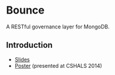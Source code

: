Bounce
======

A RESTful governance layer for MongoDB.


Introduction
------------

* [Slides](https://docs.google.com/presentation/d/15GBuwu7Qw6DPQars77bxBk9fb7CyNj5p1CoqpIug1So)
* [Poster](http://www.iscb.org/images/stories/cshals2014/posters/Gruneberg-cshals2014.pdf) (presented at CSHALS 2014)
